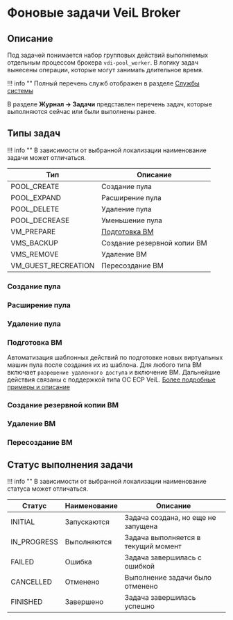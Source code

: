 # Фоновые задачи VeiL Broker

## Описание
Под задачей понимается набор групповых действий выполняемых отдельным процессом брокера `vdi-pool_worker`.
В логику задач вынесены операции, которые могут занимать длительное время.

!!! info ""
    Полный перечень служб отображен в разделе [Службы системы](../faq/services.md)

В разделе **Журнал -> Задачи** представлен перечень задач, которые выполняются сейчас или были выполнены
ранее.

## Типы задач

!!! info ""
    В зависимости от выбранной локализации наименование задачи может отличаться.

| Тип                 | Описание                                              |
|---------------------|-------------------------------------------------------|
| POOL_CREATE         | Создание пула                                         |
| POOL_EXPAND         | Расширение пула                                       |
| POOL_DELETE         | Удаление пула                                         |
| POOL_DECREASE       | Уменьшение пула                                       |
| VM_PREPARE          | [Подготовка ВМ](tasks.md#_6)                          |
| VMS_BACKUP          | Создание резервной копии ВМ                           |
| VMS_REMOVE          | Удаление ВМ                                           |
| VM_GUEST_RECREATION | Пересоздание ВМ                                       |

### Создание пула

### Расширение пула

### Удаление пула

### Подготовка ВМ
Автоматизация шаблонных действий по подготовке новых виртуальных машин пула после создания их из шаблона.
Для любого типа ВМ включает `разрешение удаленного доступа` и включение ВМ. Дальнейшие действия связаны
с поддержкой типа ОС ECP VeiL. [Более подробные примеры и описание](../active_directory/ad_vm_prepare.md)

### Создание резервной копии ВМ

### Удаление ВМ

### Пересоздание ВМ

## Статус выполнения задачи

!!! info ""
    В зависимости от выбранной локализации наименование статуса может отличаться.

| Статус      | Наименование | Описание                            |
|-------------|--------------|-------------------------------------|
| INITIAL     | Запускаются  | Задача создана, но еще не запущена  |
| IN_PROGRESS | Выполняются  | Задача выполняется в текущий момент |
| FAILED      | Ошибка       | Задача завершилась с ошибкой        |
| CANCELLED   | Отменено     | Выполнение задачи было отменено     |
| FINISHED    | Завершено    | Задача завершилась успешно          |

